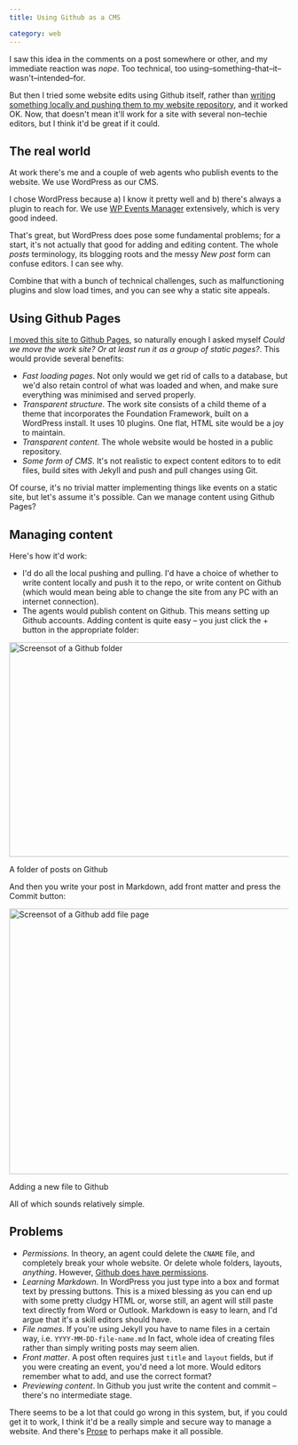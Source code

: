 ```yaml
---
title: Using Github as a CMS

category: web
---
```


I saw this idea in the comments on a post somewhere or other, and my immediate reaction was <i>nope</i>. Too technical, too using&#8211;something&#8211;that&#8211;it&#8211;wasn't&#8211;intended&#8211;for.

But then I tried some website edits using Github itself, rather than <a href="/2014/08/my-rig/">writing something locally and pushing them to my website repository</a>, and it worked OK. Now, that doesn't mean it'll work for a site with several non&#8211;techie editors, but I think it'd be great if it could.

## The real world

At work there's me and a couple of web agents who publish events to the website. We use WordPress as our CMS.

I chose WordPress because a) I know it pretty well and b) there's always a plugin to reach for. We use <a href="http://wp-events-plugin.com/">WP Events Manager</a> extensively, which is very good indeed.

That's great, but WordPress does pose some fundamental problems; for a start, it's not actually that good for adding and editing content. The whole *posts* terminology, its blogging roots and the messy <em>New post</em> form can confuse editors. I can see why.

Combine that with a bunch of technical challenges, such as malfunctioning plugins and slow load times, and you can see why a static site appeals.

## Using Github Pages

<a href="/2014/08/my-rig/">I moved this site to Github Pages</a>, so naturally enough I asked myself <i>Could we move the work site? Or at least run it as a group of static pages?</i>. This would provide several benefits:

- *Fast loading pages*. Not only would we get rid of calls to a database, but we'd also retain control of what was loaded and when, and make sure everything was minimised and served properly.
- *Transparent structure*. The work site consists of a child theme of a theme that incorporates the Foundation Framework, built on a WordPress install. It uses 10 plugins. One flat, HTML site would be a joy to maintain.
- *Transparent content*. The whole website would be hosted in a public repository.
- *Some form of CMS*. It's not realistic to expect content editors to to edit files, build sites with Jekyll and push and pull changes using Git.

Of course, it's no trivial matter implementing things like events on a static site, but let's assume it's possible. Can we manage content using Github Pages?

## Managing content

Here's how it'd work:

- I'd do all the local pushing and pulling. I'd have a choice of whether to write content locally and push it to the repo, or write content on Github (which would mean being able to change the site from any PC with an internet connection).
- The agents would publish content on Github. This means setting up Github accounts. Adding content is quite easy &#8211; you just click the + button in the appropriate folder:

<p><img src="https://dl.dropboxusercontent.com/u/6144461/assets/images/github-screenshot.jpg" alt="Screensot of a Github folder" height="386" width="800"></p>

<p class="figcaption">A folder of posts on Github</p>

And then you write your post in Markdown, add front matter and press the Commit button:

<p><img src="https://dl.dropboxusercontent.com/u/6144461/assets/images/github-add-page.jpg" alt="Screensot of a Github add file page" height="478" width="800"></p>

<p class="figcaption">Adding a new file to Github</p>

All of which sounds relatively simple.

## Problems

- *Permissions*. In theory, an agent could delete the `CNAME` file, and completely break your whole website. Or delete whole folders, layouts, *anything*. However, <a href="https://help.github.com/articles/permission-levels-for-an-organization-repository">Github does have permissions</a>.
- *Learning Markdown*. In WordPress you just type into a box and format text by pressing buttons. This is a mixed blessing as you can end up with some pretty cludgy HTML or, worse still, an agent will still paste text directly from Word or Outlook. Markdown is easy to learn, and I'd argue that it's a skill editors should have.
- *File names*. If you're using Jekyll you have to name files in a certain way, i.e. `YYYY-MM-DD-file-name.md` In fact, whole idea of creating files rather than simply writing posts may seem alien.
- *Front matter*. A post often requires just `title` and `layout` fields, but if you were creating an event, you'd need a lot more. Would editors remember what to add, and use the correct format?
- *Previewing content*. In Github you just write the content and commit &#8211; there's no intermediate stage.

There seems to be a lot that could go wrong in this system, but, if you could get it to work, I think it'd be a really simple and secure way to manage a website. And there's <a href="http://prose.io/#about">Prose</a> to perhaps make it all possible.
